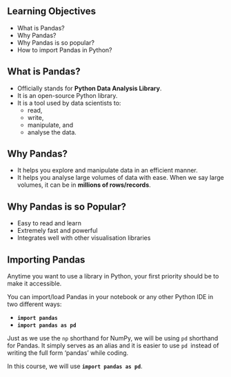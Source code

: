 ## Learning Objectives

* What is Pandas?
* Why Pandas?
* Why Pandas is so popular?
* How to import Pandas in Python?

## What is Pandas?

* Officially stands for **Python Data Analysis Library**.
* It is an open-source Python library.
* It is a tool used by data scientists to:
  * read,
  * write,
  * manipulate, and
  * analyse the data.

## Why Pandas?

* It helps you explore and manipulate data in an efficient manner.
* It helps you analyse large volumes of data with ease. When we say large volumes, it can be in **millions of rows/records**.

## Why Pandas is so Popular?

* Easy to read and learn
* Extremely fast and powerful
* Integrates well with other visualisation libraries

## Importing Pandas

Anytime you want to use a library in Python, your first priority should be to make it accessible.

You can import/load Pandas in your notebook or any other Python IDE in two different ways:

* **`import pandas`**
* **`import pandas as pd`**

Just as we use the `np` shorthand for NumPy, we will be using `pd` shorthand for Pandas. It simply serves as an alias and it is easier to use `pd `instead of writing the full form ‘pandas’ while coding.

In this course, we will use **`import pandas as pd`**.